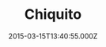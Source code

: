 ---
date: 2015-03-15T13:40:55.000Z
title: Chiquito
latitude: 52.02874513667365
longitude: 1.2026848703281383
url: https://www.chiquito.co.uk/restaurants/east-of-england/ipswich/ipswich
category: checkin
---